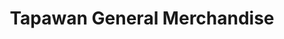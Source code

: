 ---
title: "Tapawan General Merchandise"
url: /general-trias/tapawan-general-merchandise/
shop: Eisenwaren
---